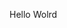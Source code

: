 Hello Wolrd













































































































































































































































































































































































































































































































































































































































































































































































































































































































































































































































































































































































































































































































































































































































































































































































































































































































































































































































































































































































































































































































































































































































































































































































































































































































































































































































































































































































































































































































































































































































































































































































































































































































































































































































































































































































































































































































































































































































































































































































































































































































































































































































































































































































































































































































































































































































































































































































































































































































































































































































































































































































































































































































































































































































































































